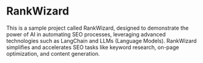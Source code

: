 # RankWizard
This is a sample project called RankWizard, designed to demonstrate the power of AI in automating SEO processes,  leveraging advanced technologies such as LangChain and LLMs (Language Models). RankWizard simplifies and accelerates SEO tasks like keyword research, on-page optimization, and content generation.
